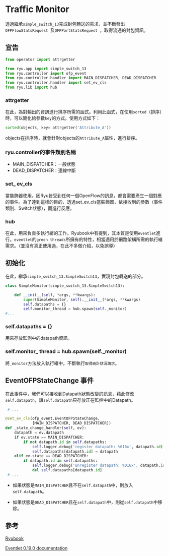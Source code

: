 # Traffic Monitor

透過繼承```simple_switch_13```完成封包轉送的需求，並不斷發出```OFPFlowStatsRequest ```及```OFPPortStatsRequest ```，取得流通的封包資訊。

## 宣告
```python
from operator import attrgetter

from ryu.app import simple_switch_13
from ryu.controller import ofp_event
from ryu.controller.handler import MAIN_DISPATCHER, DEAD_DISPATCHER
from ryu.controller.handler import set_ev_cls
from ryu.lib import hub
```
### attrgetter

在此，為對輸出的資訊進行排序所需的函式。利用此函式，在使用```sorted```（排序）時，可以簡化給參數```key```的方式。使用方式如下：

```python
sorted(objects, key= attrgetter('Attribute_A'))
```

objects在排序時，就會針對objects的```Attribute_A```屬性，進行排序。

### ryu.controller的事件類別名稱

* MAIN_DISPATCHER：一般狀態
* DEAD_DISPATCHER：連線中斷

### set_ ev_cls

當裝飾器使用。因Ryu皆受到任何一個OpenFlow的訊息，都會需要產生一個對應的事件。為了達到這樣的目的，透過set_ev_cls當裝飾器，依接收到的參數（事件類別、Switch狀態），而進行反應。

### hub
在此，用來負責多執行緒的工作。Ryubook中有提到，其本質是使用```eventlet```進行。```eventlet```的```green threads```所擁有的特性，相當適用於網路架構所需的執行緒需求。（並沒有真正使用過，在此不多做介紹，以免誤導）

## 初始化

在此，繼承```simple_switch_13.SimpleSwitch13```，實現封包轉送的部分。

```python
class SimpleMonitor(simple_switch_13.SimpleSwitch13):

    def __init__(self, *args, **kwargs):
        super(SimpleMonitor, self).__init__(*args, **kwargs)
        self.datapaths = {}
        self.monitor_thread = hub.spawn(self._monitor)
#...
```

### self.datapaths = {}

用來存放監測中的datapath資訊。

### self.monitor_ thread = hub.spawn(self._monitor)

將```_monitor```方法放入執行緒中。不斷執行```取得統計狀況請求```。

## EventOFPStateChange 事件
在此事件中，我們可以接收到Datapath狀態改變的訊息，藉此修改```self.datapath```，讓```self.datapath```只存放正在監控中的Datapath。

```python
 # ...

@set_ev_cls(ofp_event.EventOFPStateChange,
            [MAIN_DISPATCHER, DEAD_DISPATCHER])
def _state_change_handler(self, ev):
    datapath = ev.datapath
    if ev.state == MAIN_DISPATCHER:
        if not datapath.id in self.datapaths:
            self.logger.debug('register datapath: %016x', datapath.id)
            self.datapaths[datapath.id] = datapath
    elif ev.state == DEAD_DISPATCHER:
        if datapath.id in self.datapaths:
            self.logger.debug('unregister datapath: %016x', datapath.id)
            del self.datapaths[datapath.id]
 # ...
```
* 如果狀態是```MAIN_DISPATCHER```且不在```self.datapath```中，則放入```self.datapath```。

* 如果狀態是```DEAD_DISPATCHER```且在```self.datapath```中，則從```self.datapath```中移除。

## 參考
[Ryubook](https://osrg.github.io/ryu-book/zh_tw/html/traffic_monitor.html)

[Eventlet 0.19.0 documentation](http://eventlet.net/doc/basic_usage.html)
